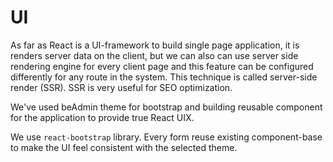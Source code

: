 # UI

As far as React is a UI-framework to build single page application, it is renders server data on the client, but we can also can use server side rendering engine for every client page and this feature can be configured differently for any route in the system. This technique is called server-side render \(SSR\). SSR is very useful for SEO optimization.

We've used beAdmin theme for bootstrap and building reusable component for the application to provide true React UIX.

We use `react-bootstrap` library. Every form reuse existing component-base to make the UI feel consistent with the selected theme.

